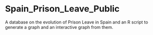 # Spain_Prison_Leave_Public
A database on the evolution of Prison Leave in Spain and an R script to generate a graph and an interactive graph from them.
